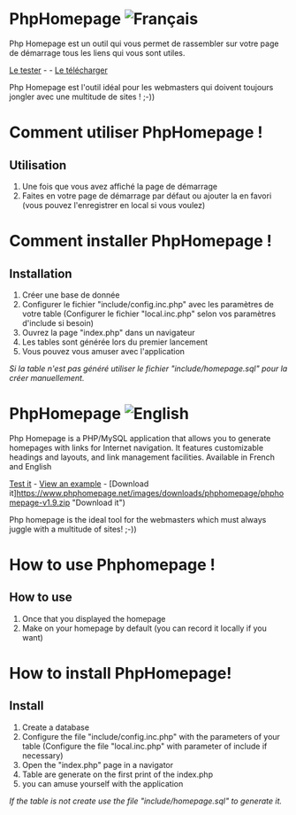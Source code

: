 # PhpHomepage ![Français](https://www.phphomepage.net/media/mod_languages/images/fr.gif "Version Française")

Php Homepage est un outil qui vous permet de rassembler sur votre page de démarrage tous les liens qui vous sont utiles.

[Le tester](https://www.phphomepage.net/phphomepage/fr/ "Le tester") - [](https://www.phphomepage.net/phphomepage/fr/homepage.php?homepage=goldo "Voir un exemple") - [Le télécharger](https://www.phphomepage.net/images/downloads/phphomepage/phphomepage-v1.9.zip "Le télécharger")

Php Homepage est l'outil idéal pour les webmasters qui doivent toujours jongler avec une multitude de sites ! ;-))

# Comment utiliser PhpHomepage !
## Utilisation
 

1. Une fois que vous avez affiché la page de démarrage
2. Faites en votre page de démarrage par défaut ou ajouter la en favori (vous pouvez l'enregistrer en local si vous voulez)

# Comment installer PhpHomepage !
## Installation
 
1. Créer une base de donnée
2. Configurer le fichier "include/config.inc.php" avec les paramètres de votre table (Configurer le fichier "local.inc.php" selon vos paramètres d'include si besoin)
3. Ouvrez la page "index.php" dans un navigateur
4. Les tables sont générée lors du premier lancement
5. Vous pouvez vous amuser avec l'application

*Si la table n'est pas généré utiliser le fichier "include/homepage.sql" pour la créer manuellement.*

# PhpHomepage ![English](https://www.phphomepage.net/media/mod_languages/images/en.gif "English Version")

Php Homepage is a PHP/MySQL application that allows you to generate homepages with links for Internet navigation. It features customizable headings and layouts, and link management facilities. Available in French and English

[Test it](https://www.phphomepage.net/phphomepage/en/ "Test it") - [View an example](https://www.phphomepage.net/phphomepage/en/homepage.php?homepage=goldo "View an example") - [Download it]https://www.phphomepage.net/images/downloads/phphomepage/phphomepage-v1.9.zip "Download it")


Php homepage is the ideal tool for the webmasters which must always juggle with a multitude of sites! ;-))

# How to use Phphomepage !
## How to use
 

1. Once that you displayed the homepage
2. Make on your homepage by default (you can record it locally if you want)

# How to install PhpHomepage!
## Install
 
1. Create a database
2. Configure the file "include/config.inc.php" with the parameters of your table (Configure the file "local.inc.php" with parameter of include if necessary)
3. Open the "index.php" page in a navigator
4. Table are generate on the first print of the index.php
5. you can amuse yourself with the application

*If the table is not create use the file "include/homepage.sql" to generate it.*
